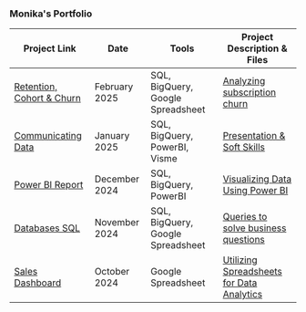### Monika's Portfolio

| Project Link | Date | Tools | Project Description & Files |
| ------- | ----- | ----- | ----- |
| [Retention, Cohort & Churn](https://docs.google.com/spreadsheets/d/1rUupRylEpHb4gzet9fhkJ3I1h27pNMVzXPU48Zscq5s/edit?usp=sharing) | February 2025 | SQL, BigQuery, Google Spreadsheet | [Analyzing subscription churn](https://github.com/monikase/Data-Analytics-Projects/blob/b8178e85a9931511af2dad5ed202634ffa54a206/6-Retention%2C%20Cohorts%20%26%20Churn/1_Task.md) |
| [Communicating Data](https://my.visme.co/view/90deyd48-executive-summary#s1) | January 2025 | SQL, BigQuery, PowerBI, Visme | [Presentation & Soft Skills](https://github.com/monikase/Data-Analytics-Projects/blob/b8178e85a9931511af2dad5ed202634ffa54a206/5-Soft%20Skills%20PowerBI/1_Task.md) |
| [Power BI Report](https://github.com/monikase/Data-Analytics-Projects/blob/b8178e85a9931511af2dad5ed202634ffa54a206/4-Visualizing%20Data%20Using%20Power%20BI/Dashboard.pdf) | December 2024 | SQL, BigQuery, PowerBI | [Visualizing Data Using Power BI](https://github.com/monikase/Data-Analytics-Projects/blob/b8178e85a9931511af2dad5ed202634ffa54a206/4-Visualizing%20Data%20Using%20Power%20BI/1_Task.md) |
| [Databases SQL](https://docs.google.com/spreadsheets/d/1dtS0I7dlqFrQQmTqkeSznCe86vQnYJearFEqzydz3ME/edit?usp=sharing) | November 2024 | SQL, BigQuery, Google Spreadsheet | [Queries to solve business questions](https://github.com/monikase/Data-Analytics-Projects/blob/b8178e85a9931511af2dad5ed202634ffa54a206/3-Advanced%20SQL%20and%20Databases/1_Task.md) |
| [Sales Dashboard](https://docs.google.com/spreadsheets/d/18tJznePg0lrdk1OfUaUwF4GVFstI7-cxyRcSSb2r8I0/edit?usp=sharing) | October 2024 | Google Spreadsheet | [Utilizing Spreadsheets for Data Analytics](https://github.com/monikase/Data-Analytics-Projects/blob/b8178e85a9931511af2dad5ed202634ffa54a206/1-Utilizing%20Spreadsheets%20for%20Data%20Analytics/1_Task.md) |
